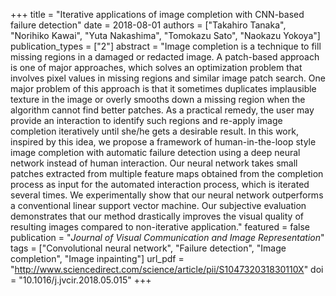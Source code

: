 +++
title = "Iterative applications of image completion with CNN-based failure detection"
date = 2018-08-01
authors = ["Takahiro Tanaka", "Norihiko Kawai", "Yuta Nakashima", "Tomokazu Sato", "Naokazu Yokoya"]
publication_types = ["2"]
abstract = "Image completion is a technique to fill missing regions in a damaged or redacted image. A patch-based approach is one of major approaches, which solves an optimization problem that involves pixel values in missing regions and similar image patch search. One major problem of this approach is that it sometimes duplicates implausible texture in the image or overly smooths down a missing region when the algorithm cannot find better patches. As a practical remedy, the user may provide an interaction to identify such regions and re-apply image completion iteratively until she/he gets a desirable result. In this work, inspired by this idea, we propose a framework of human-in-the-loop style image completion with automatic failure detection using a deep neural network instead of human interaction. Our neural network takes small patches extracted from multiple feature maps obtained from the completion process as input for the automated interaction process, which is iterated several times. We experimentally show that our neural network outperforms a conventional linear support vector machine. Our subjective evaluation demonstrates that our method drastically improves the visual quality of resulting images compared to non-iterative application."
featured = false
publication = "*Journal of Visual Communication and Image Representation*"
tags = ["Convolutional neural network", "Failure detection", "Image completion", "Image inpainting"]
url_pdf = "http://www.sciencedirect.com/science/article/pii/S104732031830110X"
doi = "10.1016/j.jvcir.2018.05.015"
+++

